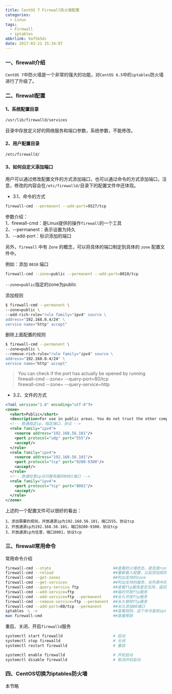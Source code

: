 ```yaml
---
title: CentOS 7 Firewall防火墙配置
categories:
  - Linux
tags:
  - Firewall
  - iptables
abbrlink: 9af5b5dc
date: 2017-03-21 15:34:07
---
```


### 一、firewall介绍
`CentOS 7`中防火墙是一个非常的强大的功能，对`CentOS 6.5`中的`iptables`防火墙进行了升级了。


### 二、firewall配置
#### 1、系统配置目录
```sh
/usr/lib/firewalld/services
```
目录中存放定义好的网络服务和端口参数，系统参数，不能修改。

#### 2、用户配置目录
```sh
/etc/firewalld/
```
<!-- more -->
#### 3、如何自定义添加端口
用户可以通过修改配置文件的方式添加端口，也可以通过命令的方式添加端口，注意，修改的内容会在`/etc/firewalld/`目录下的配置文件中还体现。  

- 3.1、命令的方式
```sh
firewall-cmd --permanent --add-port=9527/tcp
```
参数介绍：  
1、firewall-cmd：是Linux提供的操作`firewall`的一个工具  
2、--permanent：表示设置为持久  
3、--add-port：标识添加的端口  

另外，`firewall` 中有 `Zone` 的概念，可以将具体的端口制定到具体的 `zone` 配置文件中。

例如：添加 `8010` 端口
```sh
firewall-cmd --zone=public --permanent --add-port=8010/tcp
```
`--zone=public`指定的zone为public  

添加规则
```sh
$ firewall-cmd --permanent \ 
--zone=public \ 
--add-rich-rule="rule family="ipv4" source \ 
address="192.168.0.4/24" \ 
service name="http" accept"
```
删除上面配置的规则
```sh
$ firewall-cmd --permanent \ 
--zone=public \ 
--remove-rich-rule="rule family="ipv4" source \ 
address="192.168.0.4/24" \ 
service name="http" accept"
```

> You can check if the port has actually be opened by running  
> firewall-cmd --zone=<zone> --query-port=80/tcp  
> firewall-cmd --zone=<zone> --query-service=http


- 3.2、文件的方式
```xml
<?xml version="1.0" encoding="utf-8"?>
<zone>
  <short>Public</short>
  <description>For use in public areas. You do not trust the other computers on networks to not harm your computer. Only selected incoming connections are accepted.</description>
  <!-- 放通指定ip，指定端口、协议 -->
  <rule family="ipv4">
    <source address="192.168.56.101"/>
    <port protocol="udp" port="555"/>
    <accept/>
  </rule>
  <rule family="ipv4">
    <source address="192.168.56.101"/>
    <port protocol="tcp" port="9200-9300"/>
    <accept/>
  </rule>
  <!-- 放通任意ip访问服务器的8081端口 -->
  <rule family="ipv4">
    <port protocol="tcp" port="8081"/>
    <accept/>
  </rule>
</zone>
```
上述的一个配置文件可以很好的看出：
```
1、添加需要的规则，开放通源ip为192.168.56.101，端口555，协议tcp
2、开放通源ip为192.168.56.101，端口9200-9300，协议tcp
3、开放通源ip为任意，端口8081，协议tcp
```

### 三、firewall常用命令
常用命令介绍
```sh
firewall-cmd --state                           ##查看防火墙状态，是否是running
firewall-cmd --reload                          ##重新载入配置，比如添加规则之后，需要执行此命令
firewall-cmd --get-zones                       ##列出支持的zone
firewall-cmd --get-services                    ##列出支持的服务，在列表中的服务是放行的
firewall-cmd --query-service ftp               ##查看ftp服务是否支持，返回yes或者no
firewall-cmd --add-service=ftp                 ##临时开放ftp服务
firewall-cmd --add-service=ftp --permanent     ##永久开放ftp服务
firewall-cmd --remove-service=ftp --permanent  ##永久移除ftp服务
firewall-cmd --add-port=80/tcp --permanent     ##永久添加80端口 
iptables -L -n                                 ##查看规则，这个命令是和iptables的相同的
man firewall-cmd                               ##查看帮助
```

重启、关闭、开启`firewalld`服务
```sh
systemctl start firewalld                      # 启动
systemctl stop firewalld                       # 关闭
systemctl restart firewalld                    # 重启

systemctl enable firewalld                     # 开机启动
systemctl disable firewalld                    # 取消开机启动
```

### 四、CentOS切换为iptables防火墙
本节略
